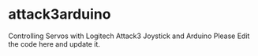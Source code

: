 # attack3arduino
Controlling Servos with Logitech Attack3 Joystick and Arduino
Please Edit the code here and update it.
